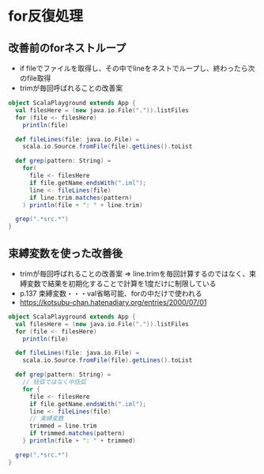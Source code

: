 # for反復処理

## 改善前のforネストループ
- if fileでファイルを取得し、その中でlineをネストでループし、終わったら次のfile取得
- trimが毎回呼ばれることの改善案
```scala
object ScalaPlayground extends App {
  val filesHere = (new java.io.File(".")).listFiles
  for (file <- filesHere)
    println(file)

  def fileLines(file: java.io.File) =
    scala.io.Source.fromFile(file).getLines().toList

  def grep(pattern: String) =
    for(
      file <- filesHere
      if file.getName.endsWith(".iml");
      line <- fileLines(file)
      if line.trim.matches(pattern)
    ) println(file + ": " + line.trim)

  grep(".*src.*")
}

```

## 束縛変数を使った改善後
- trimが毎回呼ばれることの改善案 => line.trimを毎回計算するのではなく、束縛変数で結果を初期化することで計算を1度だけに制限している
- p.137 束縛変数・・・val省略可能、forの中だけで使われる
- https://kotsubu-chan.hatenadiary.org/entries/2000/07/01

```scala
object ScalaPlayground extends App {
  val filesHere = (new java.io.File(".")).listFiles
  for (file <- filesHere)
    println(file)

  def fileLines(file: java.io.File) =
    scala.io.Source.fromFile(file).getLines().toList

  def grep(pattern: String) =
    // 括弧ではなく中括弧
    for {
      file <- filesHere
      if file.getName.endsWith(".iml");
      line <- fileLines(file)
      // 束縛変数
      trimmed = line.trim
      if trimmed.matches(pattern)
    } println(file + ": " + trimmed)

  grep(".*src.*")
}

```
